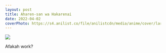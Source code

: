 ```yaml
---
layout: post
title: Aharen-san wa Hakarenai
date: 2022-04-02
coverPhoto: https://s4.anilist.co/file/anilistcdn/media/anime/cover/large/bx137281-xdjPqk8SIv69.png
---
```


![](https://img.anili.st/media/137281)

Afakah work?
